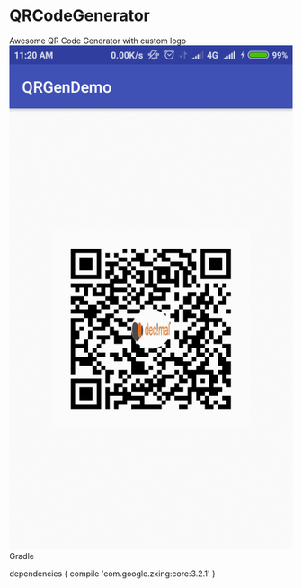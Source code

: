 # QRCodeGenerator
Awesome QR Code Generator with custom logo
![Screen shot](https://github.com/Farman786/QRCodeGenerator/blob/master/app/src/main/java/com/example/farman/screenshot/QRCode_Screen.gif)
Gradle

dependencies {
    compile 'com.google.zxing:core:3.2.1'
}
